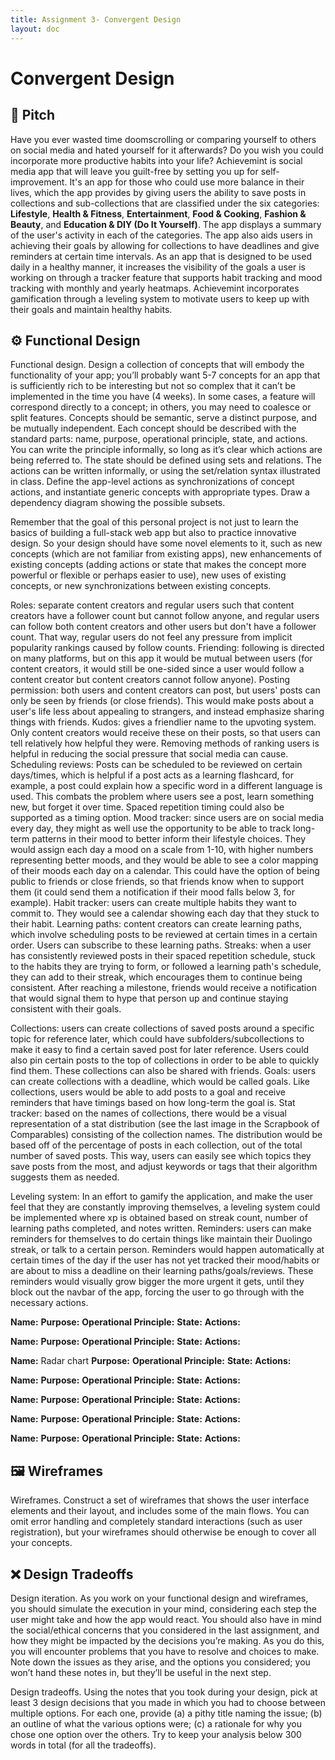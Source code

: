 ```yaml
---
title: Assignment 3- Convergent Design
layout: doc
---
```

# Convergent Design

## 📣 Pitch

Have you ever wasted time doomscrolling or comparing yourself to others on social media and hated yourself for it afterwards? Do you wish you could incorporate more productive habits into your life? Achievemint is social media app that will leave you guilt-free by setting you up for self-improvement. It's an app for those who could use more balance in their lives, which the app provides by giving users the ability to save posts in collections and sub-collections that are classified under the six categories: **Lifestyle**, **Health & Fitness**, **Entertainment**, **Food & Cooking**, **Fashion & Beauty**, and **Education & DIY (Do It Yourself)**. The app displays a summary of the user's activity in each of the categories. The app also aids users in achieving their goals by allowing for collections to have deadlines and give reminders at certain time intervals. As an app that is designed to be used daily in a healthy manner, it increases the visibility of the goals a user is working on through a tracker feature that supports habit tracking and mood tracking with monthly and yearly heatmaps. Achievemint incorporates gamification through a leveling system to motivate users to keep up with their goals and maintain healthy habits.

## ⚙️ Functional Design

Functional design. Design a collection of concepts that will embody the functionality of your app; you’ll probably want 5-7 concepts for an app that is sufficiently rich to be interesting but not so complex that it can’t be implemented in the time you have (4 weeks). In some cases, a feature will correspond directly to a concept; in others, you may need to coalesce or split features. Concepts should be semantic, serve a distinct purpose, and be mutually independent. Each concept should be described with the standard parts: name, purpose, operational principle, state, and actions. You can write the principle informally, so long as it’s clear which actions are being referred to. The state should be defined using sets and relations. The actions can be written informally, or using the set/relation syntax illustrated in class. Define the app-level actions as synchronizations of concept actions, and instantiate generic concepts with appropriate types. Draw a dependency diagram showing the possible subsets.

Remember that the goal of this personal project is not just to learn the basics of building a full-stack web app but also to practice innovative design. So your design should have some novel elements to it, such as new concepts (which are not familiar from existing apps), new enhancements of existing concepts (adding actions or state that makes the concept more powerful or flexible or perhaps easier to use), new uses of existing concepts, or new synchronizations between existing concepts.

Roles: separate content creators and regular users such that content creators have a follower count but cannot follow anyone, and regular users can follow both content creators and other users but don't have a follower count. That way, regular users do not feel any pressure from implicit popularity rankings caused by follow counts.
Friending: following is directed on many platforms, but on this app it would be mutual between users (for content creators, it would still be one-sided since a user would follow a content creator but content creators cannot follow anyone).
Posting permission: both users and content creators can post, but users' posts can only be seen by friends (or close friends). This would make posts about a user's life less about appealing to strangers, and instead emphasize sharing things with friends.
Kudos: gives a friendlier name to the upvoting system. Only content creators would receive these on their posts, so that users can tell relatively how helpful they were. Removing methods of ranking users is helpful in reducing the social pressure that social media can cause.
Scheduling reviews: Posts can be scheduled to be reviewed on certain days/times, which is helpful if a post acts as a learning flashcard, for example, a post could explain how a specific word in a different language is used. This combats the problem where users see a post, learn something new, but forget it over time. Spaced repetition timing could also be supported as a timing option.
Mood tracker: since users are on social media every day, they might as well use the opportunity to be able to track long-term patterns in their mood to better inform their lifestyle choices. They would assign each day a mood on a scale from 1-10, with higher numbers representing better moods, and they would be able to see a color mapping of their moods each day on a calendar. This could have the option of being public to friends or close friends, so that friends know when to support them (it could send them a notification if their mood falls below 3, for example).
Habit tracker: users can create multiple habits they want to commit to. They would see a calendar showing each day that they stuck to their habit.
Learning paths: content creators can create learning paths, which involve scheduling posts to be reviewed at certain times in a certain order. Users can subscribe to these learning paths.
Streaks: when a user has consistently reviewed posts in their spaced repetition schedule, stuck to the habits they are trying to form, or followed a learning path's schedule, they can add to their streak, which encourages them to continue being consistent. After reaching a milestone, friends would receive a notification that would signal them to hype that person up and continue staying consistent with their goals.

Collections: users can create collections of saved posts around a specific topic for reference later, which could have subfolders/subcollections to make it easy to find a certain saved post for later reference. Users could also pin certain posts to the top of collections in order to be able to quickly find them. These collections can also be shared with friends.
Goals: users can create collections with a deadline, which would be called goals. Like collections, users would be able to add posts to a goal and receive reminders that have timings based on how long-term the goal is.
Stat tracker: based on the names of collections, there would be a visual representation of a stat distribution (see the last image in the Scrapbook of Comparables) consisting of the collection names. The distribution would be based off of the percentage of posts in each collection, out of the total number of saved posts. This way, users can easily see which topics they save posts from the most, and adjust keywords or tags that their algorithm suggests them as needed.

Leveling system: In an effort to gamify the application, and make the user feel that they are constantly improving themselves, a leveling system could be implemented where xp is obtained based on streak count, number of learning paths completed, and notes written.
Reminders: users can make reminders for themselves to do certain things like maintain their Duolingo streak, or talk to a certain person. Reminders would happen automatically at certain times of the day if the user has not yet tracked their mood/habits or are about to miss a deadline on their learning paths/goals/reviews. These reminders would visually grow bigger the more urgent it gets, until they block out the navbar of the app, forcing the user to go through with the necessary actions.


**Name:** 
**Purpose:**
**Operational Principle:** 
**State:**
**Actions:** 

**Name:** 
**Purpose:**
**Operational Principle:** 
**State:**
**Actions:** 

**Name:** Radar chart
**Purpose:**
**Operational Principle:** 
**State:**
**Actions:** 

**Name:** 
**Purpose:**
**Operational Principle:** 
**State:**
**Actions:** 

**Name:** 
**Purpose:**
**Operational Principle:** 
**State:**
**Actions:** 

**Name:** 
**Purpose:**
**Operational Principle:** 
**State:**
**Actions:** 

**Name:** 
**Purpose:**
**Operational Principle:** 
**State:**
**Actions:** 

## 🖼️ Wireframes

Wireframes. Construct a set of wireframes that shows the user interface elements and their layout, and includes some of the main flows. You can omit error handling and completely standard interactions (such as user registration), but your wireframes should otherwise be enough to cover all your concepts.

## ❌ Design Tradeoffs

Design iteration. As you work on your functional design and wireframes, you should simulate the execution in your mind, considering each step the user might take and how the app would react. You should also have in mind the social/ethical concerns that you considered in the last assignment, and how they might be impacted by the decisions you’re making. As you do this, you will encounter problems that you have to resolve and choices to make. Note down the issues as they arise, and the options you considered; you won’t hand these notes in, but they’ll be useful in the next step.

Design tradeoffs. Using the notes that you took during your design, pick at least 3 design decisions that you made in which you had to choose between multiple options. For each one, provide (a) a pithy title naming the issue; (b) an outline of what the various options were; (c) a rationale for why you chose one option over the others. Try to keep your analysis below 300 words in total (for all the tradeoffs).